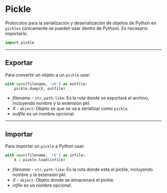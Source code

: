 # Pickle

Protocolos para la serialización y deserialización de objetos de Python en `pickles` (únicamente se pueden usar dentro de Python). Es necesario importarlo.
```python
import pickle
```

---
## Exportar

Para convertir un objeto a un `pickle` usar:

```python
with open(filename, 'wb') as outfile:
    pickle.dump(X, outfile)
```
- _filename_ \- `str`, `path-like`: Es la ruta donde se exportará el archivo, incluyendo nombre y la extensión pkl.
- _X_ \- `object`: Objeto se que se va a serializar como `pickle`.
- _outfile_ es un nombre opcional.

---
## Importar
    
Para importar un `pickle` a Python usar:

```python
with open(filename, 'rb') as infile:
    X = pickle.load(infile)
```
- _filename_ \- `str`, `path-like`: Es la ruta donde está el pickle, incluyendo nombre y la extensión pkl.
- _X_ \- `object`: Objeto donde se almacenará el pickle.
- _infile_ es un nombre opcional.
